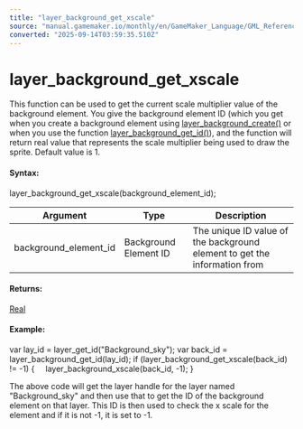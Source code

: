 ```yaml
---
title: "layer_background_get_xscale"
source: "manual.gamemaker.io/monthly/en/GameMaker_Language/GML_Reference/Asset_Management/Rooms/Background_Layers/layer_background_get_xscale.htm"
converted: "2025-09-14T03:59:35.510Z"
---
```


# layer\_background\_get\_xscale

This function can be used to get the current scale multiplier value of the background element. You give the background element ID (which you get when you create a background element using [layer\_background\_create()](layer_background_create.md) or when you use the function [layer\_background\_get\_id()](layer_background_get_id.md)), and the function will return real value that represents the scale multiplier being used to draw the sprite. Default value is 1.

#### Syntax:

layer\_background\_get\_xscale(background\_element\_id);

| Argument | Type | Description |
| --- | --- | --- |
| background_element_id | Background Element ID | The unique ID value of the background element to get the information from |

#### Returns:

[Real](../../../../GML_Overview/Data_Types.md)

#### Example:

var lay\_id = layer\_get\_id("Background\_sky");
var back\_id = layer\_background\_get\_id(lay\_id);
if (layer\_background\_get\_xscale(back\_id) != -1)
{
    layer\_background\_xscale(back\_id, -1);
}

The above code will get the layer handle for the layer named "Background\_sky" and then use that to get the ID of the background element on that layer. This ID is then used to check the x scale for the element and if it is not -1, it is set to -1.